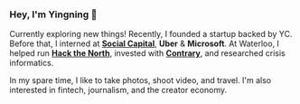 ### Hey, I'm Yingning 👋

Currently exploring new things! Recently, I founded a startup backed by YC. Before that, I interned at [**Social Capital**](https://www.socialcapital.com/), **Uber** & **Microsoft**. At Waterloo, I helped run [**Hack the North**](https://hackthenorth.com/), invested with [**Contrary**](https://contrarycap.com/), and researched crisis informatics. 

In my spare time, I like to take photos, shoot video, and travel. I'm also interested in fintech, journalism, and the creator economy. 
